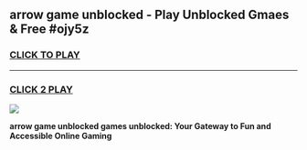
## arrow game unblocked - Play Unblocked Gmaes & Free #ojy5z
<h3>
<a href="https://premium.freeplayer.one?title=arrow_game_unblocked&ref=01M">CLICK TO PLAY</a></h3>
<hr>

<h3>
<a href="https://premium.freeplayer.one?title=arrow_game_unblocked&ref=01M">CLICK 2 PLAY</a>
  
</h3>

<a href="https://premium.freeplayer.one?title=arrow_game_unblocked&ref=01M"><img src="https://clearcache.store/games.png"></a>


**arrow game unblocked games unblocked: Your Gateway to Fun and Accessible Online Gaming**
